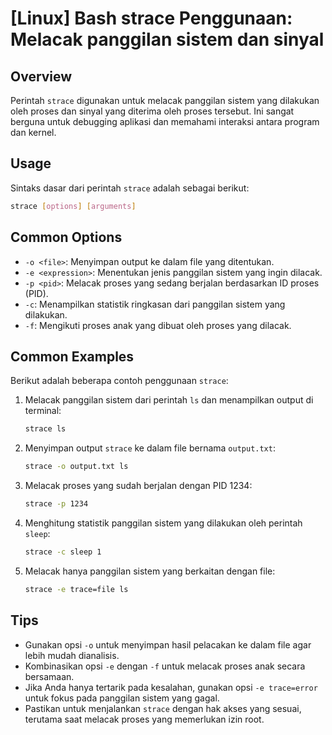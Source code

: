 # [Linux] Bash strace Penggunaan: Melacak panggilan sistem dan sinyal

## Overview
Perintah `strace` digunakan untuk melacak panggilan sistem yang dilakukan oleh proses dan sinyal yang diterima oleh proses tersebut. Ini sangat berguna untuk debugging aplikasi dan memahami interaksi antara program dan kernel.

## Usage
Sintaks dasar dari perintah `strace` adalah sebagai berikut:

```bash
strace [options] [arguments]
```

## Common Options
- `-o <file>`: Menyimpan output ke dalam file yang ditentukan.
- `-e <expression>`: Menentukan jenis panggilan sistem yang ingin dilacak.
- `-p <pid>`: Melacak proses yang sedang berjalan berdasarkan ID proses (PID).
- `-c`: Menampilkan statistik ringkasan dari panggilan sistem yang dilakukan.
- `-f`: Mengikuti proses anak yang dibuat oleh proses yang dilacak.

## Common Examples
Berikut adalah beberapa contoh penggunaan `strace`:

1. Melacak panggilan sistem dari perintah `ls` dan menampilkan output di terminal:
   ```bash
   strace ls
   ```

2. Menyimpan output `strace` ke dalam file bernama `output.txt`:
   ```bash
   strace -o output.txt ls
   ```

3. Melacak proses yang sudah berjalan dengan PID 1234:
   ```bash
   strace -p 1234
   ```

4. Menghitung statistik panggilan sistem yang dilakukan oleh perintah `sleep`:
   ```bash
   strace -c sleep 1
   ```

5. Melacak hanya panggilan sistem yang berkaitan dengan file:
   ```bash
   strace -e trace=file ls
   ```

## Tips
- Gunakan opsi `-o` untuk menyimpan hasil pelacakan ke dalam file agar lebih mudah dianalisis.
- Kombinasikan opsi `-e` dengan `-f` untuk melacak proses anak secara bersamaan.
- Jika Anda hanya tertarik pada kesalahan, gunakan opsi `-e trace=error` untuk fokus pada panggilan sistem yang gagal.
- Pastikan untuk menjalankan `strace` dengan hak akses yang sesuai, terutama saat melacak proses yang memerlukan izin root.